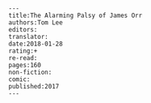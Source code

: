 
    ---
    title:The Alarming Palsy of James Orr
    authors:Tom Lee
    editors:
    translator:
    date:2018-01-28
    rating:+
    re-read:
    pages:160
    non-fiction:
    comic:
    published:2017
    ---

    